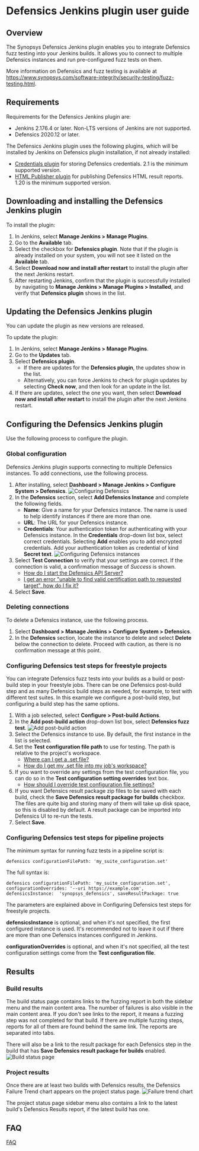 # Defensics Jenkins plugin user guide

## Overview

The Synopsys Defensics Jenkins plugin enables you to integrate Defensics fuzz 
testing into your Jenkins builds. It allows you to connect to multiple Defensics 
instances and run pre-configured fuzz tests on them.

More information on Defensics and fuzz testing is available at 
https://www.synopsys.com/software-integrity/security-testing/fuzz-testing.html.
 
## Requirements

Requirements for the Defensics Jenkins plugin are:
- Jenkins 2.176.4 or later. Non-LTS versions of Jenkins are not supported.
- Defensics 2020.12 or later.

The Defensics Jenkins plugin uses the following plugins, which will be installed 
by Jenkins on Defensics plugin installation, if not already installed:
- [Credentials plugin](https://plugins.jenkins.io/credentials/) for storing 
Defensics credentials. 2.1 is the minimum supported version.
- [HTML Publisher plugin](https://plugins.jenkins.io/htmlpublisher/) for 
publishing Defensics HTML result reports. 1.20 is the minimum supported version.

## Downloading and installing the Defensics Jenkins plugin

To install the plugin:
1. In Jenkins, select **Manage Jenkins > Manage Plugins**.
2. Go to the **Available** tab.
3. Select the checkbox for **Defensics plugin**.  Note that if the plugin is 
already installed on your system, you will not see it listed on the 
**Available** tab.
4. Select **Download now and install after restart** to install the plugin 
after the next Jenkins restart.
5. After restarting Jenkins, confirm that the plugin is successfully installed 
by navigating to **Manage Jenkins > Manage Plugins > Installed**, and verify 
that **Defensics plugin** shows in the list.

## Updating the Defensics Jenkins plugin

You can update the plugin as new versions are released.

To update the plugin:
1. In Jenkins, select **Manage Jenkins > Manage Plugins**.
2. Go to the **Updates** tab.
3. Select **Defensics plugin**.
    * If there are updates for the **Defensics plugin**, the updates show in 
the list.
    * Alternatively, you can force Jenkins to check for plugin updates by 
selecting **Check now**, and then look for an update in the list.
4. If there are updates, select the one you want, then select **Download now 
and install after restart** to install the plugin after the next Jenkins restart.

## Configuring the Defensics Jenkins plugin

Use the following process to configure the plugin.

### Global configuration

Defensics Jenkins plugin supports connecting to multiple Defensics instances. 
To add connections, use the following process.

1. After installing, select **Dashboard > Manage Jenkins > Configure System > 
Defensics**.
   ![Configuring Defensics](img/global-configuration.png)
2. In the **Defensics** section, select **Add Defensics Instance** and complete 
the following fields.
    * **Name**: Give a name for your Defensics instance. The name is used to 
help identify instances if there are more than one.
    * **URL**: The URL for your Defensics instance.
    * **Credentials**: Your authentication token for authenticating with your 
Defensics instance. In the **Credentials** drop-down list box, select correct 
credentials.  Selecting **Add** enables you to add encrypted credentials. Add 
your authentication token as credential of kind **Secret text**.
    ![Configuring Defensics instances](img/global-configuration-add-instance.png)
3. Select **Test Connection** to verify that your settings are correct.  If the 
connection is valid, a confirmation message of *Success* is shown.
    * [How do I start the Defensics API Server?](faq.md#how-do-i-start-the-defensics-api-server)
    * [I get an error "unable to find valid certification path to requested 
target", how do I fix it?](faq.md#i-get-an-error-unable-to-find-valid-certification-path-to-requested-target-how-do-i-fix-it)
4. Select **Save**.

### Deleting connections

To delete a Defensics instance, use the following process.
1. Select **Dashboard > Manage Jenkins > Configure System > Defensics**.
2. In the **Defensics** section, locate the instance to delete and select 
**Delete** below the connection to delete.  Proceed with caution, as there is no 
confirmation message at this point.

### Configuring Defensics test steps for freestyle projects

You can integrate Defensics fuzz tests into your builds as a build or post-build 
step in your freestyle jobs. There can be one Defensics post-build step and as 
many Defensics build steps as needed, for example, to test with different test 
suites. In this example we configure a post-build step, but configuring a build 
step has the same options.

1. With a job selected, select **Configure > Post-build Actions**.
2. In the **Add post-build action** drop-down list box, select **Defensics fuzz 
test**.
   ![Add post-build action](img/post-build-action.png)
3. Select the Defensics instance to use. By default, the first instance in the 
list is selected.
4. Set the **Test configuration file path** to use for testing. The path is 
relative to the project's workspace. 
    * [Where can I get a .set file?](faq.md#where-can-i-get-a-set-file)
    * [How do I get my .set file into my job's workspace?](faq.md#how-do-i-get-my-set-file-into-my-jobs-workspace)
5. If you want to override any settings from the test configuration file, you 
can do so in the **Test configuration setting overrides** text box.
    * [How should I override test configuration file settings?](faq.md#how-should-i-override-test-configuration-file-settings)
6. If you want Defensics result package zip files to be saved with each build, 
check the **Save Defensics result package for builds** checkbox. The files are 
quite big and storing many of them will take up disk space, so this is disabled 
by default. A result package can be imported into Defensics UI to re-run the 
tests.
7. Select **Save**.

### Configuring Defensics test steps for pipeline projects
The minimum syntax for running fuzz tests in a pipeline script is:

`defensics configurationFilePath: 'my_suite_configuration.set'`

The full syntax is:

`defensics configurationFilePath: 'my_suite_configuration.set', 
configurationOverrides: '--uri https://example.com', defensicsInstance: 
'synopsys_defensics', saveResultPackage: true`

The parameters are explained above in Configuring Defensics test steps for freestyle 
projects.

**defensicsInstance** is optional, and when it's not specified, the first 
configured instance is used. It's recommended not to leave it out if there are 
more than one Defensics instances configured in Jenkins.

**configurationOverrides** is optional, and when it's not specified, all the 
test configuration settings come from the **Test configuration file**.

## Results

### Build results

The build status page contains links to the fuzzing report in both the sidebar 
menu and the main content area. The number of failures is also visible in the 
main content area. If you don't see links to the report, it means a fuzzing step 
was not completed for that build. If there are multiple fuzzing steps, reports 
for all of them are found behind the same link. The reports are separated into 
tabs.

There will also be a link to the result package for each Defensics step in the 
build that has **Save Defensics result package for builds** enabled.
![Build status page](img/build-results.png)

### Project results

Once there are at least two builds with Defensics results, the Defensics Failure 
Trend chart appears on the project status page.
![Failure trend chart](img/trend-chart.png)

The project status page sidebar menu also contains a link to the latest build's 
Defensics Results report, if the latest build has one.

## FAQ

[FAQ](faq.md)
